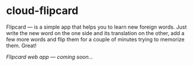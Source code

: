 cloud-flipcard
==============

Flipcard — is a simple app that helps you to learn new foreign words. Just write the new word on the one side and its translation on the other, add a few more words and flip them for a couple of minutes trying to memorize them. Great!

_Flipcard web app — coming soon..._
